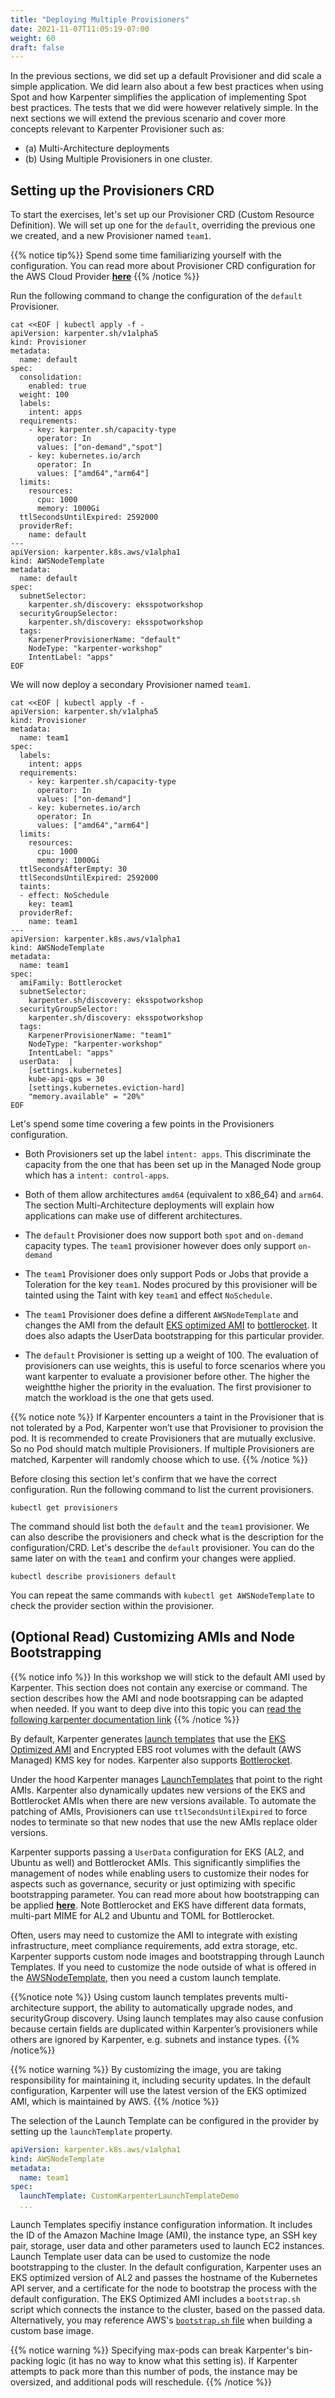 ```yaml
---
title: "Deploying Multiple Provisioners"
date: 2021-11-07T11:05:19-07:00
weight: 60
draft: false
---
```


In the previous sections, we did set up a default Provisioner and did scale a simple application. We did learn also about a few best practices when using Spot and how Karpenter simplifies the application of implementing Spot best practices. The tests that we did were however relatively simple. In the next sections we will extend the previous scenario and cover more concepts relevant to Karpenter Provisioner such as: 

* \(a\) Multi-Architecture deployments 
* \(b\) Using Multiple Provisioners in one cluster.


## Setting up the Provisioners CRD

To start the exercises, let's set up our Provisioner CRD (Custom Resource Definition). We will set up one for the `default`, overriding the previous one we created, and a new Provisioner named `team1`.

{{% notice tip%}}
Spend some time familiarizing yourself with the configuration. You can read more about Provisioner CRD configuration for the AWS Cloud Provider **[here](https://karpenter.sh/docs/aws/)**
{{% /notice %}}

Run the following command to change the configuration of the `default` Provisioner.

```
cat <<EOF | kubectl apply -f -
apiVersion: karpenter.sh/v1alpha5
kind: Provisioner
metadata:
  name: default
spec:
  consolidation:
    enabled: true
  weight: 100
  labels:
    intent: apps
  requirements:
    - key: karpenter.sh/capacity-type
      operator: In
      values: ["on-demand","spot"]
    - key: kubernetes.io/arch
      operator: In
      values: ["amd64","arm64"]
  limits:
    resources:
      cpu: 1000
      memory: 1000Gi
  ttlSecondsUntilExpired: 2592000
  providerRef:
    name: default
---
apiVersion: karpenter.k8s.aws/v1alpha1
kind: AWSNodeTemplate
metadata:
  name: default
spec:
  subnetSelector:
    karpenter.sh/discovery: eksspotworkshop
  securityGroupSelector:
    karpenter.sh/discovery: eksspotworkshop
  tags:
    KarpenerProvisionerName: "default"
    NodeType: "karpenter-workshop"
    IntentLabel: "apps"
EOF
```

We will now deploy a secondary Provisioner named `team1`.

```
cat <<EOF | kubectl apply -f -
apiVersion: karpenter.sh/v1alpha5
kind: Provisioner
metadata:
  name: team1
spec:
  labels:
    intent: apps
  requirements:
    - key: karpenter.sh/capacity-type
      operator: In
      values: ["on-demand"]
    - key: kubernetes.io/arch
      operator: In
      values: ["amd64","arm64"]
  limits:
    resources:
      cpu: 1000
      memory: 1000Gi
  ttlSecondsAfterEmpty: 30
  ttlSecondsUntilExpired: 2592000
  taints:
  - effect: NoSchedule
    key: team1
  providerRef:
    name: team1
---
apiVersion: karpenter.k8s.aws/v1alpha1
kind: AWSNodeTemplate
metadata:
  name: team1
spec:
  amiFamily: Bottlerocket
  subnetSelector:
    karpenter.sh/discovery: eksspotworkshop
  securityGroupSelector:
    karpenter.sh/discovery: eksspotworkshop
  tags:
    KarpenerProvisionerName: "team1"
    NodeType: "karpenter-workshop"
    IntentLabel: "apps"
  userData:  |
    [settings.kubernetes]
    kube-api-qps = 30
    [settings.kubernetes.eviction-hard]
    "memory.available" = "20%"
EOF
```

Let's spend some time covering a few points in the Provisioners configuration.

* Both Provisioners set up the label `intent: apps`. This discriminate the capacity from the one that has been set up in the Managed Node group which has a `intent: control-apps`.

* Both of them allow architectures `amd64` (equivalent to x86_64) and `arm64`. The section Multi-Architecture deployments will explain how applications can make use of different architectures.

* The `default` Provisioner does now support both `spot` and `on-demand` capacity types. The `team1` provisioner however does only support `on-demand`

* The `team1` Provisioner does only support Pods or Jobs that provide a Toleration for the key `team1`. Nodes procured by this provisioner will be tainted using the Taint with key `team1` and effect `NoSchedule`.

* The `team1` Provisioner does define a different `AWSNodeTemplate` and changes the AMI from the default [EKS optimized AMI](https://docs.aws.amazon.com/eks/latest/userguide/eks-optimized-ami.html) to [bottlerocket](https://aws.amazon.com/bottlerocket/). It does also adapts the UserData bootstrapping for this particular provider. 

* The `default` Provisioner is setting up a weight of 100. The evaluation of provisioners can use weights, this is useful to force scenarios where you want karpenter to evaluate a provisioner before other. The higher the weightthe higher the priority in the evaluation. The first provisioner to match the workload is the one that gets used.


{{% notice note %}}
If Karpenter encounters a taint in the Provisioner that is not tolerated by a Pod, Karpenter won’t use that Provisioner to provision the pod. It is recommended to create Provisioners that are mutually exclusive. So no Pod should match multiple Provisioners. If multiple Provisioners are matched, Karpenter will randomly choose which to use.
{{% /notice %}}


Before closing this section let's confirm that we have the correct configuration. Run the following command to list the current provisioners.

```
kubectl get provisioners
```

The command should list both the `default` and the `team1` provisioner. We can also describe the provisioners and check what is the description for the configuration/CRD. Let's describe the `default` provisioner. You can do the same later on with the `team1` and confirm your changes were applied.

```
kubectl describe provisioners default
```

You can repeat the same commands with `kubectl get AWSNodeTemplate` to check the provider section within the provisioner.

## (Optional Read) Customizing AMIs and Node Bootstrapping 

{{% notice info %}}
In this workshop we will stick to the default AMI used by Karpenter. This section does not contain any exercise or command. The section describes how the AMI and node bootsrapping can be adapted when needed. If you want to deep dive into this topic you can [read the following karpenter documentation link](https://karpenter.sh/v0.19.2/aws/operating-systems/)
{{% /notice %}}

By default, Karpenter generates [launch templates](https://docs.aws.amazon.com/autoscaling/ec2/userguide/LaunchTemplates.html) that use the [EKS Optimized AMI](https://docs.aws.amazon.com/eks/latest/userguide/eks-optimized-ami.html) and Encrypted EBS root volumes with the default (AWS Managed) KMS key for nodes. Karpenter also supports [Bottlerocket](https://aws.amazon.com/bottlerocket/). 

Under the hood Karpenter manages [LaunchTemplates](https://docs.aws.amazon.com/autoscaling/ec2/userguide/launch-templates.html) that point to the right AMIs. Karpenter also dynamically updates new versions of the EKS and Bottlerocket AMIs when there are new versions available. To automate the patching of AMIs, Provisioners can use `ttlSecondsUntilExpired` to force nodes to terminate so that new nodes that use the new AMIs replace older versions. 

Karpenter supports passing a `UserData` configuration for EKS (AL2, and Ubuntu as well) and Bottlerocket AMIs. This significantly simplifies the management of nodes while enabling users to customize their nodes for aspects such as governance, security or just optimizing with specific bootstrapping parameter. You can read more about how bootstrapping can be applied **[here](https://karpenter.sh/v0.19.2/aws/operating-systems/)**. Note Bottlerocket and EKS have different data formats, multi-part MIME for AL2 and Ubuntu and TOML for Bottlerocket.

Often, users may need to customize the AMI to integrate with existing infrastructure, meet compliance requirements, add extra storage, etc. Karpenter supports custom node images and bootstrapping through Launch Templates. If you need to customize the node outside of what is offered in the [AWSNodeTemplate](https://karpenter.sh/v0.19.2/aws/provisioning/#awsnodetemplate), then you need a custom launch template. 

{{%notice note %}}
Using custom launch templates prevents multi-architecture support, the ability to automatically upgrade nodes, and securityGroup discovery. Using launch templates may also cause confusion because certain fields are duplicated within Karpenter’s provisioners while others are ignored by Karpenter, e.g. subnets and instance types.
{{% /notice%}}

{{% notice warning %}}
By customizing the image, you are taking responsibility for maintaining it, including security updates. In the default configuration, Karpenter will use the latest version of the EKS optimized AMI, which is maintained by AWS.
{{% /notice %}}



The selection of the Launch Template can be configured in the provider by setting up the `launchTemplate` property.

```yaml
apiVersion: karpenter.k8s.aws/v1alpha1
kind: AWSNodeTemplate
metadata:
  name: team1
spec:
  launchTemplate: CustomKarpenterLaunchTemplateDemo
  ...
```

Launch Templates specifiy instance configuration information. It includes the ID of the Amazon Machine Image (AMI), the instance type, an SSH key pair, storage, user data and other parameters used to launch EC2 instances. Launch Template user data can be used to customize the node bootstrapping to the cluster. In the default configuration, Karpenter uses an EKS optimized version of AL2 and passes the hostname of the Kubernetes API server, and a certificate for the node to bootstrap the process with the default configuration. The EKS Optimized AMI includes a `bootstrap.sh` script which connects the instance to the cluster, based on the passed data. Alternatively, you may reference AWS's [`bootstrap.sh`
file](https://github.com/awslabs/amazon-eks-ami/blob/master/files/bootstrap.sh)
when building a custom base image. 

{{% notice warning %}}
Specifying max-pods can break Karpenter's bin-packing logic (it has no way to know what this setting is). If Karpenter attempts to pack more than this number of pods, the instance may be oversized, and additional pods will reschedule.
{{% /notice %}}

